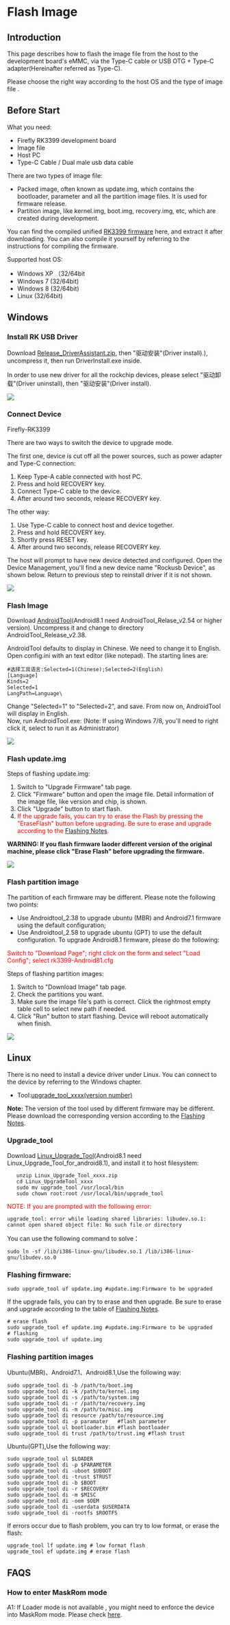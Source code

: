 # Flash Image
## Introduction
This page describes how to flash the image file from the host to the development board's eMMC, via the Type-C cable or USB OTG + Type-C adapter(Hereinafter referred as Type-C).

Please choose the right way according to the host OS and the type of image file .
## Before Start
What you need:
 * Firefly RK3399 development board
 * Image file
 * Host PC
 * Type-C Cable / Dual male usb data cable  

There are two types of image file:  

 * Packed image, often known as update.img, which contains the bootloader, parameter and all the partition image files. It is used for firmware release.
 * Partition image, like kernel.img, boot.img, recovery.img, etc, which are created during development.  

You can find the compiled unified [RK3399 firmware](http://en.t-firefly.com/doc/download/3.html#other_14) here, and extract it after downloading. You can also compile it yourself by referring to the instructions for compiling the firmware.  

Supported host OS:
 * Windows XP （32/64bit
 * Windows 7 (32/64bit)
 * Windows 8 (32/64bit)
 * Linux (32/64bit)

## Windows
### Install RK USB Driver
Download [Release_DriverAssistant.zip](https://drive.google.com/file/d/0B7HO8lbGgAqAQ0VORkxoR0RmSzA/view), then "驱动安装"(Driver install).), uncompress it, then run DriverInstall.exe inside.  

In order to use new driver for all the rockchip devices, please select "驱动卸载"(Driver uninstall), then "驱动安装"(Driver install).  

![](img/upgrade_firmware1.png)

### Connect Device
Firefly-RK3399  

There are two ways to switch the device to upgrade mode.  

The first one, device is cut off all the power sources, such as power adapter and Type-C connection:
 1. Keep Type-A cable connected with host PC.
 2. Press and hold RECOVERY key.
 3. Connect Type-C cable to the device.
 4. After around two seconds, release RECOVERY key.    

The other way:

 1. Use Type-C cable to connect host and device together.
 2. Press and hold RECOVERY key.
 3. Shortly press RESET key.
 4. After around two seconds, release RECOVERY key.
  
The host will prompt to have new device detected and configured. Open the Device Management, you'll find a new device name "Rockusb Device", as shown below. Return to previous step to reinstall driver if it is not shown.

![](img/upgrade_firmware2.png)

### Flash Image
Download [AndroidTool](http://en.t-firefly.com/doc/download/3.html#windows_12)(Android8.1 need AndroidTool_Relase_v2.54 or higher version). Uncompress it and change to directory AndroidTool_Release_v2.38.  

AndroidTool defaults to display in Chinese. We need to change it to English. Open config.ini with an text editor (like notepad). The starting lines are:
```
#选择工具语言:Selected=1(Chinese);Selected=2(English)
[Language]
Kinds=2
Selected=1
LangPath=Language\
```
Change "Selected=1" to "Selected=2", and save. From now on,  AndroidTool will display in English.  
Now, run AndroidTool.exe: (Note: If using Windows 7/8, you'll need to right click it, select to run it as Administrator)

![](img/upgrade_firmware3.png)

### Flash update.img
Steps of flashing update.img:
 1. Switch to "Upgrade Firmware" tab page.
 2. Click "Firmware" button and open the image file. Detail information of the image file, like version and chip, is shown.
 3. Click "Upgrade" button to start flash.
 4. <font color=#ff0000>If the upgrade fails, you can try to erase the Flash by pressing the "EraseFlash" button before upgrading. Be sure to erase and upgrade according to the [Flashing Notes](flashing-notes.html).</font>

**WARNING: If you flash firmware laoder different version of the original machine, please click "Erase Flash" before upgrading the firmware.**

![](img/upgrade_firmware4.png)

### Flash partition image
The partition of each firmware may be different. Please note the following two points:
* Use Androidtool_2.38 to upgrade ubuntu (MBR) and Android7.1 firmware using the default configuration;
* Use Androidtool_2.58 to upgrade ubuntu (GPT) to use the default configuration. To upgrade Android8.1 firmware, please do the following:

<font color=#ff0000>Switch to "Download Page"; right click on the form and select "Load Config"; select rk3399-Android81.cfg</font>  

Steps of flashing partition images:
 1. Switch to "Download Image" tab page.
 2. Check the partitions you want.
 3. Make sure the image file's path is correct. Click the rightmost empty table cell to select new path if needed.
 4. Click "Run" button to start flashing. Device will reboot automatically when finish.

![](img/upgrade_firmware3.png)

## Linux
There is no need to install a device driver under Linux. You can connect to the device by referring to the Windows chapter.
* Tool:[upgrade_tool_xxxx(version number)](http://en.t-firefly.com/doc/download/3.html#linux_12)  

**Note:** The version of the tool used by different firmware may be different. Please download the corresponding version according to the [Flashing Notes](flashing-notes).

### Upgrade_tool
Download [Linux_Upgrade_Tool](http://en.t-firefly.com/doc/download/3.html#linux_12)(Android8.1 need Linux_Upgrade_Tool_for_android8.1), and install it to host filesystem:
```
   unzip Linux_Upgrade_Tool_xxxx.zip
   cd Linux_UpgradeTool_xxxx
   sudo mv upgrade_tool /usr/local/bin
   sudo chown root:root /usr/local/bin/upgrade_tool
```
<font color=#ff0000>NOTE: If you are prompted with the following error:</font>
```
upgrade_tool: error while loading shared libraries: libudev.so.1: cannot open shared object file: No such file or directory
```
You can use the following command to solve：
```
sudo ln -sf /lib/i386-linux-gnu/libudev.so.1 /lib/i386-linux-gnu/libudev.so.0
```
### Flashing firmware:
```
sudo upgrade_tool uf update.img #update.img:Firmware to be upgraded
```
If the upgrade fails, you can try to erase and then upgrade. Be sure to erase and upgrade according to the table of [Flashing Notes](flashing-notes.html).
```
# erase flash
sudo upgrade_tool ef update.img #update.img:Firmware to be upgraded
# flashing
sudo upgrade_tool uf update.img 
```
### Flashing partition images
Ubuntu(MBR)、Android7.1、Android8.1,Use the following way:
```
sudo upgrade_tool di -b /path/to/boot.img
sudo upgrade_tool di -k /path/to/kernel.img
sudo upgrade_tool di -s /path/to/system.img
sudo upgrade_tool di -r /path/to/recovery.img
sudo upgrade_tool di -m /path/to/misc.img
sudo upgrade_tool di resource /path/to/resource.img
sudo upgrade_tool di -p paramater   #flash parameter
sudo upgrade_tool ul bootloader.bin #flash bootloader
sudo upgrade_tool di trust /path/to/trust.img #flash trust
```
Ubuntu(GPT),Use the following way:
```
sudo upgrade_tool ul $LOADER
sudo upgrade_tool di -p $PARAMETER
sudo upgrade_tool di -uboot $UBOOT
sudo upgrade_tool di -trust $TRUST
sudo upgrade_tool di -b $BOOT
sudo upgrade_tool di -r $RECOVERY
sudo upgrade_tool di -m $MISC
sudo upgrade_tool di -oem $OEM
sudo upgrade_tool di -userdata $USERDATA
sudo upgrade_tool di -rootfs $ROOTFS
```
If errors occur due to flash problem, you can try to low format, or erase the flash:
```
upgrade_tool lf update.img # low format flash
upgrade_tool ef update.img # erase flash
```
## FAQS
### How to enter MaskRom mode
A1: If Loader mode is not available , you might need to enforce the device into MaskRom mode. Please check [here](maskrom.html).
